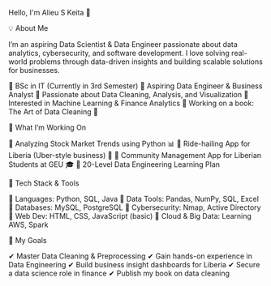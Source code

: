 Hello, I'm Alieu S Keita 👋

💡 About Me

I’m an aspiring Data Scientist & Data Engineer passionate about data analytics, cybersecurity, and software development. I love solving real-world problems through data-driven insights and building scalable solutions for businesses.

🔹 BSc in IT (Currently in 3rd Semester)
🔹 Aspiring Data Engineer & Business Analyst
🔹 Passionate about Data Cleaning, Analysis, and Visualization
🔹 Interested in Machine Learning & Finance Analytics
🔹 Working on a book: The Art of Data Cleaning 📖

🚀 What I’m Working On

🔹 Analyzing Stock Market Trends using Python 📊
🔹 Ride-hailing App for Liberia (Uber-style business) 🚗
🔹 Community Management App for Liberian Students at GEU 🎓
🔹 20-Level Data Engineering Learning Plan

🔧 Tech Stack & Tools

🔹 Languages: Python, SQL, Java
🔹 Data Tools: Pandas, NumPy, SQL, Excel
🔹 Databases: MySQL, PostgreSQL
🔹 Cybersecurity: Nmap, Active Directory
🔹 Web Dev: HTML, CSS, JavaScript (basic)
🔹 Cloud & Big Data: Learning AWS, Spark

📌 My Goals

✔ Master Data Cleaning & Preprocessing
✔ Gain hands-on experience in Data Engineering
✔ Build business insight dashboards for Liberia
✔ Secure a data science role in finance
✔ Publish my book on data cleaning


